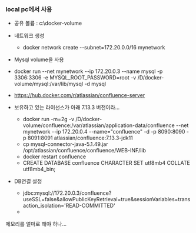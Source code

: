 ### local pc에서 사용

* 공유 볼륨 : c:\docker-volume
* 네트워크 생성
  * docker network create --subnet=172.20.0.0/16 mynetwork

* Mysql volume을 사용
* docker run --net mynetwork --ip 172.20.0.3 --name mysql -p 3306:3306 -e MYSQL_ROOT_PASSWORD=root -v /D/docker-volume/mysql:/var/lib/mysql -d mysql

* https://hub.docker.com/r/atlassian/confluence-server
* 보유하고 있는 라이선스가 아래 7.13.3 버전이라...
  * docker run -m=2g -v /D/docker-volume/confluence:/var/atlassian/application-data/confluence --net mynetwork --ip 172.20.0.4 --name="confluence" -d -p 8090:8090 -p 8091:8091 atlassian/confluence:7.13.3-jdk11
  * cp mysql-connector-java-5.1.49.jar /opt/atlassian/confluence/confluence/WEB-INF/lib
  * docker restart confluence
  * CREATE DATABASE confluence CHARACTER SET utf8mb4 COLLATE utf8mb4_bin;
* DB연결 설정
  * jdbc:mysql://172.20.0.3/confluence?useSSL=false&allowPublicKeyRetrieval=true&sessionVariables=transaction_isolation='READ-COMMITTED'
  * 

 메모리를 얼마로 해야 하나...
 
